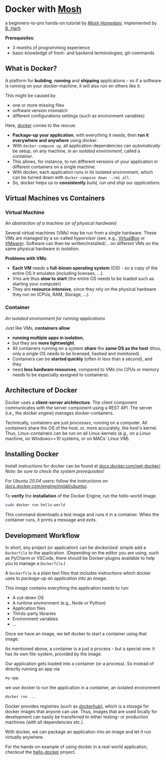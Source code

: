 # Docker with [Mosh](https://www.youtube.com/watch?v=pTFZFxd4hOI)
a beginners-to-pro hands-on tutorial by [*Mosh Hamedani*](codewithmosh.com), implemented by [B. Hartl](bhartl.github.io).

**Prerequisites**:
- 3 months of programming experience
- basic knowledge of front- and backend terminologies, git-commands

## What is Docker?
A platform for **building**, **running** and **shipping** applications - so if a software is running on your docker-machine, it will also run on others like it.

This might be caused by
- one or more missing files
- software version mismatch
- different configurations settings (such as environment variables)

Here, [docker](https://www.docker.com/) comes to the rescue:
- **Package-up your application**, with everything it needs, then **run it everywhere and anywhere** using docker.
- With `docker-compuse up`, all application-dependencies can _automatically_ be setup, on any machine, in an _isolated environment_, called a _container_.
- This allows, for instance, to run different versions of your application in different containers on a single machine.
- With docker, each application runs in its isolated environment, which can be turned down with `docker-compose down --rmi all`.
- So, docker helps us to **consistently** *build, run and ship* our *applications*.

## Virtual Machines vs Containers

### Virtual Machine 
_An abstraction of a machine (or of physical hardware)_

Several virtual machines (VMs) may be run from a single hardware. These VMs are managed by a so-called *hypervisor* (see, e.g., [VirtualBox](https://www.virtualbox.org/) or [VMware](https://www.vmware.com/)).
Software can then be written/installed/... on different VMs on the same physical hardware *in isolation*.

**Problems with VMs**:
- **Each VM** needs a **full-blown operating system** (OS) - so a copy of the entire OS it emulates (including licenses, ...).
- Vms are thus **slow to start** (the entire OS needs to be loaded such as starting your computer)
- They are **resource intensive**, since they rely on the physical hardware they run on (CPUs, RAM, Storage, ...).

### Container 
_An isolated environment for running applications_

Just like VMs, **containers allow**
- **running multiple apps in isolation**, 
- but they are **more lightweight**.
- All containers running on a system **share** the **same OS as the host** (thus, only a single OS needs to be licensed, hashed and monitored).
- Containers can be **started quickly** (often in less than a second), and they
- need **less hardware resources**, compared to VMs (no CPUs or memory needs to be especially assigned to containers).

## Architecture of Docker
Docker uses a **client-server architecture**. 
The client component communicates with the server component using a REST API. 
The server (i.e., the *docker engine*) manages docker-containers. 

Technically, containers are just *processes*, running on a computer.
All containers share the OS of the host, or, more accurately, the host's kernel.
Thus, Linux-containers can be run on all Linux-kernels (e.g., on a _Linux_ machine, on _Windows>=10_ systems, or on MACs' *Linux VM*).

## Installing Docker 
Install instructions for docker can be found at [docs.docker.com/get-docker/](https://docs.docker.com/get-docker/).
*Note: be sure to check the system prerequisites!*

For *Ubuntu 20.04* users: 
follow the instructions on [docs.docker.com/engine/install/ubuntu/](https://docs.docker.com/engine/install/ubuntu/).

To **verify** the **installation** of the Docker Engine, run the hello-world image.
```bash
sudo docker run hello-world
```

This command downloads a test image and runs it in a container. When the container runs, it prints a message and exits.

## Development Workflow
In short, any project (or application) can be *dockerized*:
 simple add a `Dockerfile` to the application.
(Depending on the editor you are using, such as PyCharm or VSCode, there should be Docker-plugins available to help you to manage a `Dockerfile`.)

A `Dockerfile` is a plain text files that includes instructions which docker uses to *package-up an application* into an *image*.

This *image* contains everything the application needs to run:
- A cut-down OS
- A runtime environment (e.g., Node or Python)
- Application files
- Thirds-party libraries
- Environment variables
- ...

Once we have an image, we tell docker to start a container using that image. 

As mentioned above, a container is a just a process - but a special one: 
it has its own file-system, provided by the image.

Our application gets loaded into a container (or a process).
So instead of directly running an app via
```bash
my-app
```
we use docker to run the application in a container, an isolated environment
```bash
docker run ...
```

Docker provides registries (such as [dockerhub](https://hub.docker.com/)), which is a storage for docker images that anyone can use.
Thus, images that are used locally for development can easily be transferred to either testing- or production machines (with all dependencies etc.). 

With docker, we can package an application into an image and let it run virtually anywhere.

For the hands-on example of using docker in a real-world application, checkout the [hello-docker](hello-docker) project.
